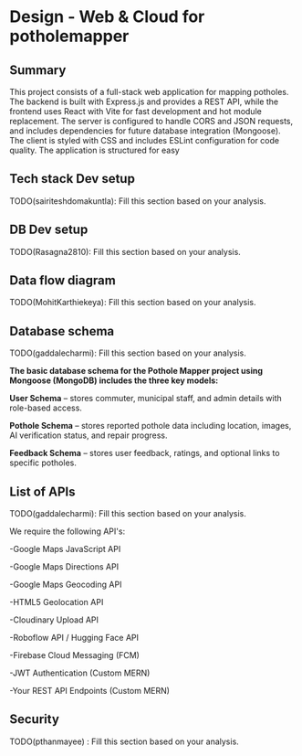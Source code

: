 # Design - Web & Cloud for potholemapper

## Summary

This project consists of a full-stack web application for mapping potholes. The backend is built with Express.js and provides a REST API, while the frontend uses React with Vite for fast development and hot module replacement. The server is configured to handle CORS and JSON requests, and includes dependencies for future database integration (Mongoose). The client is styled with CSS and includes ESLint configuration for code quality. The application is structured for easy

## Tech stack Dev setup

TODO(sairiteshdomakuntla): Fill this section based on your analysis.

## DB Dev setup

TODO(Rasagna2810): Fill this section based on your analysis.

## Data flow diagram

TODO(MohitKarthiekeya): Fill this section based on your analysis.

## Database schema

TODO(gaddalecharmi): Fill this section based on your analysis.

**The basic database schema for the Pothole Mapper project using Mongoose (MongoDB) includes the three key models:**

**User Schema** – stores commuter, municipal staff, and admin details with role-based access.

**Pothole Schema** – stores reported pothole data including location, images, AI verification status, and repair progress.

**Feedback Schema** – stores user feedback, ratings, and optional links to specific potholes.

## List of APIs

TODO(gaddalecharmi): Fill this section based on your analysis.

We require the following API's: 

-Google Maps JavaScript API

-Google Maps Directions API

-Google Maps Geocoding API

-HTML5 Geolocation API

-Cloudinary Upload API

-Roboflow API / Hugging Face API

-Firebase Cloud Messaging (FCM)

-JWT Authentication (Custom MERN)

-Your REST API Endpoints (Custom MERN)

## Security

TODO(pthanmayee) : Fill this section based on your analysis.
